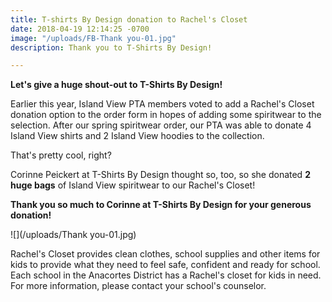 ```yaml
---
title: T-shirts By Design donation to Rachel's Closet
date: 2018-04-19 12:14:25 -0700
image: "/uploads/FB-Thank you-01.jpg"
description: Thank you to T-Shirts By Design!

---
```

**Let's give a huge shout-out to T-Shirts By Design!**

Earlier this year, Island View PTA members voted to add a Rachel's Closet donation option to the order form in hopes of adding some spiritwear to the selection. After our spring spiritwear order, our PTA was able to donate 4 Island View shirts and 2 Island View hoodies to the collection.

That's pretty cool, right?

Corinne Peickert at T-Shirts By Design thought so, too, so she donated **2 huge bags** of Island View spiritwear to our Rachel's Closet!

**Thank you so much to Corinne at T-Shirts By Design for your generous donation!**

![](/uploads/Thank you-01.jpg)

Rachel's Closet provides clean clothes, school supplies and other items for kids to provide what they need to feel safe, confident and ready for school. Each school in the Anacortes District has a Rachel's closet for kids in need. For more information, please contact your school's counselor.